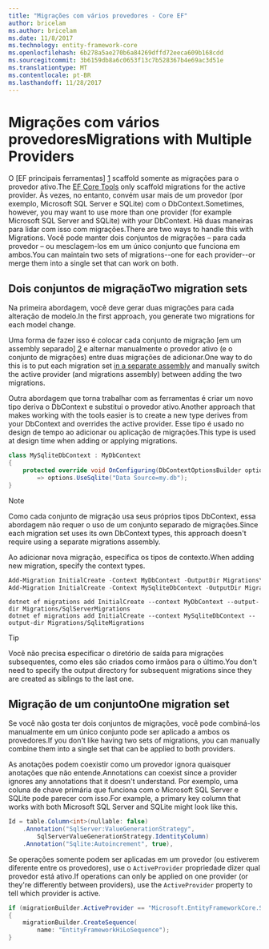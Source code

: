 ```yaml
---
title: "Migrações com vários provedores - Core EF"
author: bricelam
ms.author: bricelam
ms.date: 11/8/2017
ms.technology: entity-framework-core
ms.openlocfilehash: 6b278a5ae270b6a84269dffd72eeca609b168cdd
ms.sourcegitcommit: 3b6159db8a6c0653f13c7b528367b4e69ac3d51e
ms.translationtype: MT
ms.contentlocale: pt-BR
ms.lasthandoff: 11/28/2017
---
```

<a name="migrations-with-multiple-providers"></a><span data-ttu-id="e764f-102">Migrações com vários provedores</span><span class="sxs-lookup"><span data-stu-id="e764f-102">Migrations with Multiple Providers</span></span>
==================================
<span data-ttu-id="e764f-103">O [EF principais ferramentas] [ 1] scaffold somente as migrações para o provedor ativo.</span><span class="sxs-lookup"><span data-stu-id="e764f-103">The [EF Core Tools][1] only scaffold migrations for the active provider.</span></span> <span data-ttu-id="e764f-104">Às vezes, no entanto, convém usar mais de um provedor (por exemplo, Microsoft SQL Server e SQLite) com o DbContext.</span><span class="sxs-lookup"><span data-stu-id="e764f-104">Sometimes, however, you may want to use more than one provider (for example Microsoft SQL Server and SQLite) with your DbContext.</span></span> <span data-ttu-id="e764f-105">Há duas maneiras para lidar com isso com migrações.</span><span class="sxs-lookup"><span data-stu-id="e764f-105">There are two ways to handle this with Migrations.</span></span> <span data-ttu-id="e764f-106">Você pode manter dois conjuntos de migrações – para cada provedor – ou mesclagem-los em um único conjunto que funciona em ambos.</span><span class="sxs-lookup"><span data-stu-id="e764f-106">You can maintain two sets of migrations--one for each provider--or merge them into a single set that can work on both.</span></span>

<a name="two-migration-sets"></a><span data-ttu-id="e764f-107">Dois conjuntos de migração</span><span class="sxs-lookup"><span data-stu-id="e764f-107">Two migration sets</span></span>
------------------
<span data-ttu-id="e764f-108">Na primeira abordagem, você deve gerar duas migrações para cada alteração de modelo.</span><span class="sxs-lookup"><span data-stu-id="e764f-108">In the first approach, you generate two migrations for each model change.</span></span>

<span data-ttu-id="e764f-109">Uma forma de fazer isso é colocar cada conjunto de migração [em um assembly separado] [ 2] e alternar manualmente o provedor ativo (e o conjunto de migrações) entre duas migrações de adicionar.</span><span class="sxs-lookup"><span data-stu-id="e764f-109">One way to do this is to put each migration set [in a separate assembly][2] and manually switch the active provider (and migrations assembly) between adding the two migrations.</span></span>

<span data-ttu-id="e764f-110">Outra abordagem que torna trabalhar com as ferramentas é criar um novo tipo deriva o DbContext e substitui o provedor ativo.</span><span class="sxs-lookup"><span data-stu-id="e764f-110">Another approach that makes working with the tools easier is to create a new type derives from your DbContext and overrides the active provider.</span></span> <span data-ttu-id="e764f-111">Esse tipo é usado no design de tempo ao adicionar ou aplicação de migrações.</span><span class="sxs-lookup"><span data-stu-id="e764f-111">This type is used at design time when adding or applying migrations.</span></span>

``` csharp
class MySqliteDbContext : MyDbContext
{
    protected override void OnConfiguring(DbContextOptionsBuilder options)
        => options.UseSqlite("Data Source=my.db");
}
```

> [!NOTE]
> <span data-ttu-id="e764f-112">Como cada conjunto de migração usa seus próprios tipos DbContext, essa abordagem não requer o uso de um conjunto separado de migrações.</span><span class="sxs-lookup"><span data-stu-id="e764f-112">Since each migration set uses its own DbContext types, this approach doesn't require using a separate migrations assembly.</span></span>

<span data-ttu-id="e764f-113">Ao adicionar nova migração, especifica os tipos de contexto.</span><span class="sxs-lookup"><span data-stu-id="e764f-113">When adding new migration, specify the context types.</span></span>

``` powershell
Add-Migration InitialCreate -Context MyDbContext -OutputDir Migrations\SqlServerMigrations
Add-Migration InitialCreate -Context MySqliteDbContext -OutputDir Migrations\SqliteMigrations
```
``` Console
dotnet ef migrations add InitialCreate --context MyDbContext --output-dir Migrations/SqlServerMigrations
dotnet ef migrations add InitialCreate --context MySqliteDbContext --output-dir Migrations/SqliteMigrations
```

> [!TIP]
> <span data-ttu-id="e764f-114">Você não precisa especificar o diretório de saída para migrações subsequentes, como eles são criados como irmãos para o último.</span><span class="sxs-lookup"><span data-stu-id="e764f-114">You don't need to specify the output directory for subsequent migrations since they are created as siblings to the last one.</span></span>

<a name="one-migration-set"></a><span data-ttu-id="e764f-115">Migração de um conjunto</span><span class="sxs-lookup"><span data-stu-id="e764f-115">One migration set</span></span>
-----------------
<span data-ttu-id="e764f-116">Se você não gosta ter dois conjuntos de migrações, você pode combiná-los manualmente em um único conjunto pode ser aplicado a ambos os provedores.</span><span class="sxs-lookup"><span data-stu-id="e764f-116">If you don't like having two sets of migrations, you can manually combine them into a single set that can be applied to both providers.</span></span>

<span data-ttu-id="e764f-117">As anotações podem coexistir como um provedor ignora quaisquer anotações que não entende.</span><span class="sxs-lookup"><span data-stu-id="e764f-117">Annotations can coexist since a provider ignores any annotations that it doesn't understand.</span></span> <span data-ttu-id="e764f-118">Por exemplo, uma coluna de chave primária que funciona com o Microsoft SQL Server e SQLite pode parecer com isso.</span><span class="sxs-lookup"><span data-stu-id="e764f-118">For example, a primary key column that works with both Microsoft SQL Server and SQLite might look like this.</span></span>

``` csharp
Id = table.Column<int>(nullable: false)
    .Annotation("SqlServer:ValueGenerationStrategy",
        SqlServerValueGenerationStrategy.IdentityColumn)
    .Annotation("Sqlite:Autoincrement", true),
```

<span data-ttu-id="e764f-119">Se operações somente podem ser aplicadas em um provedor (ou estiverem diferente entre os provedores), use o `ActiveProvider` propriedade dizer qual provedor está ativo.</span><span class="sxs-lookup"><span data-stu-id="e764f-119">If operations can only be applied on one provider (or they're differently between providers), use the `ActiveProvider` property to tell which provider is active.</span></span>

``` csharp
if (migrationBuilder.ActiveProvider == "Microsoft.EntityFrameworkCore.SqlServer")
{
    migrationBuilder.CreateSequence(
        name: "EntityFrameworkHiLoSequence");
}
```


  [1]: ../../miscellaneous/cli/index.md
  [2]: projects.md
